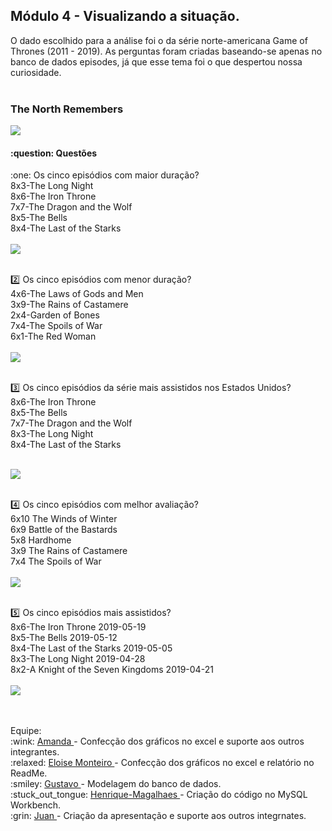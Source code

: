 ## Módulo 4 - Visualizando a situação.

 O dado escolhido para a análise foi o da série norte-americana Game of Thrones (2011 - 2019). As perguntas foram criadas baseando-se apenas no banco de dados episodes, já que esse tema foi o que despertou nossa curiosidade.  <br> <br> 
 <div >
  <h3> The North Remembers </h3>
  <img src="https://rollingstone.uol.com.br/media/_versions/robb-stark-red-wedding-got-hbo_widelg.jpg" width="" height=""/>
</div>
<div>
<h4> :question: Questões </h4>  
:one: Os cinco episódios com maior duração? <br>
8x3-The Long Night<br>
8x6-The Iron Throne<br>
7x7-The Dragon and the Wolf<br>
8x5-The Bells<br>
8x4-The Last of the Starks<br><br>
 <img src="https://user-images.githubusercontent.com/113181382/212575286-88f771b1-9711-43ab-92f5-11925d07b0e7.png" width="" height=""/><br><br>

:two: Os cinco episódios com menor duração? <br>
4x6-The Laws of Gods and Men<br>
3x9-The Rains of Castamere<br>
2x4-Garden of Bones<br>
7x4-The Spoils of War<br>
6x1-The Red Woman<br><br>
 <img src="https://user-images.githubusercontent.com/113181382/212575409-edf914d3-32d8-4ab0-b287-c5f5ff15b831.png" width="" height=""/><br><br>


:three: Os cinco episódios da série mais assistidos nos Estados Unidos? <br>
8x6-The Iron Throne<br>
8x5-The Bells<br>
7x7-The Dragon and the Wolf<br>
8x3-The Long Night<br>
8x4-The Last of the Starks<br><br>

<img src="https://user-images.githubusercontent.com/113181382/212575489-69a98696-727f-41a8-aa85-5b021b14f969.png" /><br><br>

:four: Os cinco episódios com melhor avaliação? <br> 
6x10	The Winds of Winter<br>
6x9	Battle of the Bastards<br>
5x8	Hardhome<br>
3x9	The Rains of Castamere<br>
7x4	The Spoils of War<br><br>
<img src="https://user-images.githubusercontent.com/113181382/212575548-9c6623cc-7566-4362-b1a6-76a2a26cd131.png" /><br><br>


:five: Os cinco episódios mais assistidos? <br>
8x6-The Iron Throne	2019-05-19<br>
8x5-The Bells	2019-05-12<br>
8x4-The Last of the Starks	2019-05-05<br>
8x3-The Long Night	2019-04-28<br>
8x2-A Knight of the Seven Kingdoms	2019-04-21<br><br>
<img src="https://user-images.githubusercontent.com/113181382/212575980-7bac370b-ad17-4e99-a51d-45213c11aef5.png" /><br><br>


</div>
<br>
<div>
Equipe: <br>
:wink: <a href="https://github.com/amandaafreitas"> Amanda </a> - Confecção dos gráficos no excel e suporte aos outros integrantes. <br>
:relaxed: <a href="https://github.com/eloisemf">Eloise Monteiro </a> - Confecção dos gráficos no excel e relatório no ReadMe. <br>
:smiley: <a href="https://github.com/gustavo-ribeiro-couto"> Gustavo </a> - Modelagem do banco de dados. <br>
:stuck_out_tongue: <a href="https://github.com/">Henrique-Magalhaes </a> - Criação do código no MySQL Workbench.  <br>
:grin: <a href="https://github.com/"> Juan </a> - Criação da apresentação e suporte aos outros integrnates. <br>
</div>


